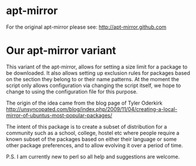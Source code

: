 apt-mirror
==========
For the original apt-mirror please see: http://apt-mirror.github.com

Our apt-mirror variant
=================
This variant of the apt-mirror, allows for setting a size limit for a package to be downloaded.
It also allows setting up exclusion rules for packages based on the section they belong to or their name patterns.
At the moment the script only allows configuration via changing the script itself, we hope to change to using the configuration file for this purpose.

The origin of the idea came from the blog page of Tyler Oderkirk
http://unsyncopated.com/blog/index.php/2009/11/04/creating-a-local-mirror-of-ubuntus-most-popular-packages/

The intent of this package is to create a subset of distribution for a community such as a school, college, hostel etc where people require a known subset of the packages based on either their language or some other package preferences, and to allow evolving it over a period of time.

P.S. I am currently new to perl so all help and suggestions are welcome.

